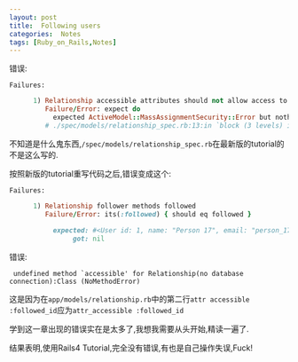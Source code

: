 ```yaml
---
layout: post
title:  Following users
categories:  Notes
tags: [Ruby_on_Rails,Notes]
---
```


错误:

	Failures:
```ruby
	  1) Relationship accessible attributes should not allow access to follower id
	     Failure/Error: expect do
	       expected ActiveModel::MassAssignmentSecurity::Error but nothing was raised
	     # ./spec/models/relationship_spec.rb:13:in `block (3 levels) in <top (required)>'
```
不知道是什么鬼东西,`/spec/models/relationship_spec.rb`在最新版的tutorial的不是这么写的.

按照新版的tutorial重写代码之后,错误变成这个:

	Failures:
```ruby
	  1) Relationship follower methods followed 
	     Failure/Error: its(:followed) { should eq followed }
	       
	       expected: #<User id: 1, name: "Person 17", email: "person_17@example.com", created_at: "2014-03-16 03:49:49", updated_at: "2014-03-16 03:49:49", password_digest: "$2a$04$N.gvXxjGoXGos8jD0gNdM.R2MhSPcNMvShd/uOJN3H7v...", remember_token: "JluxJlwtsjhiliK3XGRZJQ", admin: false>
	            got: nil
```
错误:

	 undefined method `accessible' for Relationship(no database connection):Class (NoMethodError)

这是因为在`app/models/relationship.rb`中的第二行`attr accessible :followed_id`应为`attr_accessible :followed_id`


学到这一章出现的错误实在是太多了,我想我需要从头开始,精读一遍了.

结果表明,使用Rails4 Tutorial,完全没有错误,有也是自己操作失误,Fuck!